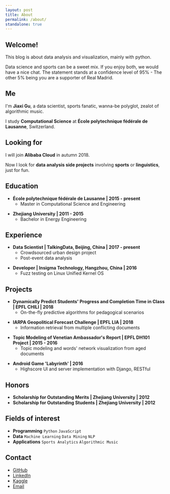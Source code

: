 ```yaml
---
layout: post
title: About
permalink: /about/
standalone: true
---
```


## Welcome!

This blog is about data analysis and visualization, mainly with python.

Data science and sports can be a sweet mix. If you enjoy both, we would have a nice chat. The statement stands at a confidence level of 95% - The other 5% being you are a supporter of Real Madrid.

## Me

I'm **Jiaxi Gu**, a data scientist, sports fanatic, wanna-be polyglot, zealot of algorithmic music.

I study **Computational Science** at **École polytechnique fédérale de Lausanne**, Switzerland. 

## Looking for

I will join **Alibaba Cloud** in autumn 2018.

Now I look for **data analysis side projects** involving **sports** or **linguistics**, just for fun.


## Education

-  **École polytechnique fédérale de Lausanne \| 2015 - present**
	+ Master in Computational Science and Engineering

[]() <!--as blank line-->

- **Zhejiang University \| 2011 - 2015**
	+ Bachelor in Energy Engineering


## Experience

- **Data Scientist \| TalkingData, Beijing, China \| 2017 - present**
	+ Crowdsourced urban design project
	+ Post-event data analysis

[]() 

- **Developer \| Insigma Technology, Hangzhou, China \| 2016**
	+ Fuzz testing on Linux Unified Kernel OS

## Projects

- **Dynamically Predict Students' Progress and Completion Time in Class \| EPFL CHILI \| 2018**
	+ On-the-fly predictive algorithms for pedagogical scenarios
	
[]()

- **IARPA Geopolitical Forecast Challenge \| EPFL LIA \| 2018**
	+ Information retrieval from multiple conflicting documents
	
[]()

- **Topic Modeling of Venetian Ambassador's Report \| EPFL DH101 Project \| 2015 - 2016**
	+ Topic modeling and words' network visualization from aged documents
	
[]()

- **Android Game 'Labyrinth' \| 2016**
	+ Highscore UI and server implementation with Django, RESTful


## Honors

- **Scholarship for Outstanding Merits \| Zhejiang University \| 2012**
- **Scholarship for Outstanding Students \| Zhejiang University \| 2012**


## Fields of interest

- **Programming** `Python` `JavaScript`
- **Data** `Machine Learning` `Data Mining` `NLP`
- **Applications** `Sports Analytics` `Algorithmic Music`


## Contact

- [GitHub](https://github.com/Jiaxigu)
- [LinkedIn](https://www.linkedin.com/in/jiaxigu/)
- [Kaggle](https://www.kaggle.com/jiaxigu)
- [Email](mailto:mcjxgu@163.com)
